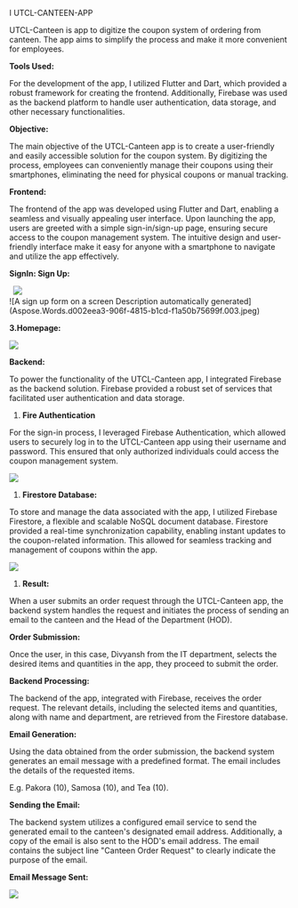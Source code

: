 ﻿
I
UTCL-CANTEEN-APP

UTCL-Canteen is app to digitize the coupon system of ordering from canteen. The app aims to simplify the process and make it more convenient for employees.

**Tools Used:**

For the development of the app, I utilized Flutter and Dart, which provided a robust framework for creating the frontend. Additionally, Firebase was used as the backend platform to handle user authentication, data storage, and other necessary functionalities.

**Objective:**

The main objective of the UTCL-Canteen app is to create a user-friendly and easily accessible solution for the coupon system. By digitizing the process, employees can conveniently manage their coupons using their smartphones, eliminating the need for physical coupons or manual tracking.

**Frontend:**

The frontend of the app was developed using Flutter and Dart, enabling a seamless and visually appealing user interface. Upon launching the app, users are greeted with a simple sign-in/sign-up page, ensuring secure access to the coupon management system. The intuitive design and user-friendly interface make it easy for anyone with a smartphone to navigate and utilize the app effectively.


**SignIn:                                                             Sign Up:**

` `![](Aspose.Words.d002eea3-906f-4815-b1cd-f1a50b75699f.002.jpeg)                                    
![A sign up form on a screen Description automatically generated]
(Aspose.Words.d002eea3-906f-4815-b1cd-f1a50b75699f.003.jpeg)

**3.Homepage:**

![](Aspose.Words.d002eea3-906f-4815-b1cd-f1a50b75699f.004.jpeg)


**Backend:**

To power the functionality of the UTCL-Canteen app, I integrated Firebase as the backend solution. Firebase provided a robust set of services that facilitated user authentication and data storage.

1. **Fire Authentication**

For the sign-in process, I leveraged Firebase Authentication, which allowed users to securely log in to the UTCL-Canteen app using their username and password. This ensured that only authorized individuals could access the coupon management system.

![](Aspose.Words.d002eea3-906f-4815-b1cd-f1a50b75699f.005.png)

1. **Firestore Database:**

To store and manage the data associated with the app, I utilized Firebase Firestore, a flexible and scalable NoSQL document database. Firestore provided a real-time synchronization capability, enabling instant updates to the coupon-related information. This allowed for seamless tracking and management of coupons within the app.

![](Aspose.Words.d002eea3-906f-4815-b1cd-f1a50b75699f.006.png)

1. **Result:**

When a user submits an order request through the UTCL-Canteen app, the backend system handles the request and initiates the process of sending an email to the canteen and the Head of the Department (HOD).

**Order Submission:**

Once the user, in this case, Divyansh from the IT department, selects the desired items and quantities in the app, they proceed to submit the order.

**Backend Processing:**

The backend of the app, integrated with Firebase, receives the order request. The relevant details, including the selected items and quantities, along with name and department, are retrieved from the Firestore database.

**Email Generation:**

Using the data obtained from the order submission, the backend system generates an email message with a predefined format. The email includes the details of the requested items.

E.g. Pakora (10), Samosa (10), and Tea (10).

**Sending the Email:**

The backend system utilizes a configured email service to send the generated email to the canteen's designated email address. Additionally, a copy of the email is also sent to the HOD's email address. The email contains the subject line "Canteen Order Request" to clearly indicate the purpose of the email.

**Email Message Sent:**

![](Aspose.Words.d002eea3-906f-4815-b1cd-f1a50b75699f.007.png)

